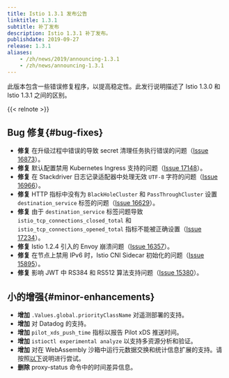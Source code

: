 ```yaml
---
title: Istio 1.3.1 发布公告
linktitle: 1.3.1
subtitle: 补丁发布
description: Istio 1.3.1 补丁发布。
publishdate: 2019-09-27
release: 1.3.1
aliases:
    - /zh/news/2019/announcing-1.3.1
    - /zh/news/announcing-1.3.1
---
```


此版本包含一些错误修复程序，以提高稳定性。此发行说明描述了 Istio 1.3.0 和 Istio 1.3.1 之间的区别。

{{< relnote >}}

## Bug 修复{#bug-fixes}

- **修复** 在升级过程中错误的导致 secret 清理任务执行错误的问题（[Issue 16873](https://github.com/istio/istio/issues/16873)）。
- **修复** 默认配置禁用 Kubernetes Ingress 支持的问题（[Issue 17148](https://github.com/istio/istio/issues/17148)）。
- **修复** 在 Stackdriver 日志记录适配器中处理无效 `UTF-8` 字符的问题（[Issue 16966](https://github.com/istio/istio/issues/16966)）。
- **修复** HTTP 指标中没有为 `BlackHoleCluster` 和 `PassThroughCluster` 设置 `destination_service` 标签的问题（[Issue 16629](https://github.com/istio/istio/issues/16629)）。
- **修复** 由于 `destination_service` 标签问题导致 `istio_tcp_connections_closed_total` 和 `istio_tcp_connections_opened_total` 指标不能被正确设置（[Issue 17234](https://github.com/istio/istio/issues/17234)）。
- **修复** Istio 1.2.4 引入的 Envoy 崩溃问题（[Issue 16357](https://github.com/istio/istio/issues/16357)）。
- **修复** 在节点上禁用 IPv6 时，Istio CNI Sidecar 初始化的问题（[Issue 15895](https://github.com/istio/istio/issues/15895)）。
- **修复** 影响 JWT 中 RS384 和 RS512 算法支持问题（[Issue 15380](https://github.com/istio/istio/issues/15380)）。

## 小的增强{#minor-enhancements}

- **增加** `.Values.global.priorityClassName` 对遥测部署的支持。
- **增加** 对 Datadog 的支持。
- **增加** `pilot_xds_push_time` 指标以报告 Pilot xDS 推送时间。
- **增加** `istioctl experimental analyze` 以支持多资源分析和验证。
- **增加** 对在 WebAssembly 沙箱中运行元数据交换和统计信息扩展的支持。请按照[以下](/zh/docs/ops/configuration/telemetry/in-proxy-service-telemetry/)说明进行尝试。
- **删除** proxy-status 命令中的时间差异信息。
